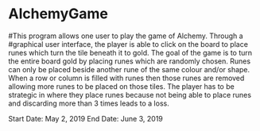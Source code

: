 # AlchemyGame
#This program allows one user to play the game of Alchemy. Through a 
#graphical user interface, the player is able to click on the board to place
 runes which turn the tile beneath it to gold. The goal of the game is to 
 turn the entire board gold by placing runes which are randomly chosen. Runes
 can only be placed beside another rune of the same colour and/or shape. When 
 a row or column is filled with runes then those runes are removed allowing 
 more runes to be placed on those tiles. The player has to be strategic in 
 where they place runes because not being able to place runes and discarding 
 more than 3 times leads to a loss.
 
 Start Date: May 2, 2019  End Date: June 3, 2019
